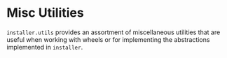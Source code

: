 # Misc Utilities

`installer.utils` provides an assortment of miscellaneous utilities that are
useful when working with wheels or for implementing the abstractions implemented in `installer`.

```{todo} Write these down.
```
